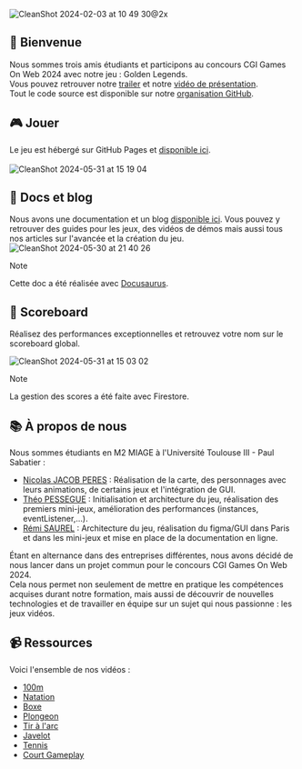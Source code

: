 ![CleanShot 2024-02-03 at 10 49 30@2x](https://github.com/Golden-Legends/golden-legends-back/assets/50367862/c8367dbe-8e97-4e44-9c80-23615743695a)

## 👋 Bienvenue
Nous sommes trois amis étudiants et participons au concours CGI Games On Web 2024 avec notre jeu : Golden Legends.\
Vous pouvez retrouver notre [trailer](https://youtu.be/nP57QeAMpyY) et notre [vidéo de présentation](https://youtu.be/MpGgUF5aYuI).\
Tout le code source est disponible sur notre [organisation GitHub](https://github.com/Golden-Legends).


## 🎮 Jouer
Le jeu est hébergé sur GitHub Pages et [disponible ici](https://golden-legends.github.io/golden-legends/#/).\
\
![CleanShot 2024-05-31 at 15 19 04](https://github.com/gamesonweb/gow-olympic-edition-goldenlegends/assets/50367862/405a1291-c0ba-429f-bd2d-08913104b444)


## 📕 Docs et blog 
Nous avons une documentation et un blog [disponible ici](https://golden-legends.github.io/golden-legends-docs/). Vous pouvez y retrouver des guides pour les jeux, des vidéos de démos mais aussi tous nos articles sur l'avancée et la création du jeu.
\
![CleanShot 2024-05-30 at 21 40 26](https://github.com/gamesonweb/gow-olympic-edition-goldenlegends/assets/50367862/6082d993-59ca-42bb-a77e-d16b653ed045)
> [!NOTE]
> Cette doc a été réalisée avec [Docusaurus](https://docusaurus.io/).



## 🏅 Scoreboard
Réalisez des performances exceptionnelles et retrouvez votre nom sur le scoreboard global. 

![CleanShot 2024-05-31 at 15 03 02](https://github.com/gamesonweb/gow-olympic-edition-goldenlegends/assets/50367862/987e67dd-fc72-4d78-bda1-de0fe26c1e19)
> [!NOTE]
> La gestion des scores a été faite avec Firestore.


## 📚 À propos de nous
Nous sommes étudiants en M2 MIAGE à l'Université Toulouse III - Paul Sabatier : 
- [Nicolas JACOB PERES](https://github.com/nicolasjp) : Réalisation de la carte, des personnages avec leurs animations, de certains jeux et l'intégration de GUI.
- [Théo PESSEGUE](https://github.com/shannorr) : Initialisation et architecture du jeu, réalisation des premiers mini-jeux, amélioration des performances (instances, eventListener,...).
- [Rémi SAUREL](https://github.com/RemiSaurel) : Architecture du jeu, réalisation du figma/GUI dans Paris et dans les mini-jeux et mise en place de la documentation en ligne.

Étant en alternance dans des entreprises différentes, nous avons décidé de nous lancer dans un projet commun pour le concours CGI Games On Web 2024.\
Cela nous permet non seulement de mettre en pratique les compétences acquises durant notre formation, mais aussi de découvrir de nouvelles technologies et de travailler en équipe sur un sujet qui nous passionne : les jeux vidéos.

## 📹 Ressources
Voici l'ensemble de nos vidéos :
- [100m](https://youtu.be/T_Fbgmi4p40)
- [Natation](https://youtu.be/CUS6Bx78IPM)
- [Boxe](https://youtu.be/d4j3HttVcE4)
- [Plongeon](https://youtu.be/Tdp7TgrVo8I)
- [Tir à l'arc](https://youtu.be/d7kMfUK0dEk)
- [Javelot](https://youtu.be/mZAOfvDtpfE)
- [Tennis](https://youtu.be/LHLuoezAYkA)
- [Court Gameplay](https://youtu.be/jrhd8IdCYdw)

